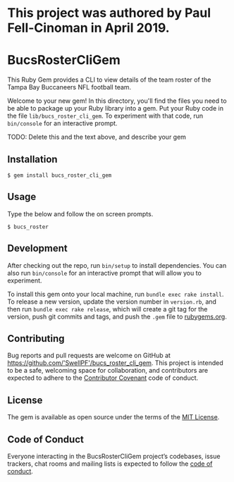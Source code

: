 # This project was authored by Paul Fell-Cinoman in April 2019.

# BucsRosterCliGem

This Ruby Gem provides a CLI to view details of the team roster of the Tampa Bay Buccaneers NFL football team.

Welcome to your new gem! In this directory, you'll find the files you need to be able to package up your Ruby library into a gem. Put your Ruby code in the file `lib/bucs_roster_cli_gem`. To experiment with that code, run `bin/console` for an interactive prompt.

TODO: Delete this and the text above, and describe your gem

## Installation

    $ gem install bucs_roster_cli_gem

## Usage

Type the below and follow the on screen prompts.

    $ bucs_roster

## Development

After checking out the repo, run `bin/setup` to install dependencies. You can also run `bin/console` for an interactive prompt that will allow you to experiment.

To install this gem onto your local machine, run `bundle exec rake install`. To release a new version, update the version number in `version.rb`, and then run `bundle exec rake release`, which will create a git tag for the version, push git commits and tags, and push the `.gem` file to [rubygems.org](https://rubygems.org).

## Contributing

Bug reports and pull requests are welcome on GitHub at https://github.com/'SwellPF'/bucs_roster_cli_gem. This project is intended to be a safe, welcoming space for collaboration, and contributors are expected to adhere to the [Contributor Covenant](http://contributor-covenant.org) code of conduct.

## License

The gem is available as open source under the terms of the [MIT License](https://opensource.org/licenses/MIT).

## Code of Conduct

Everyone interacting in the BucsRosterCliGem project’s codebases, issue trackers, chat rooms and mailing lists is expected to follow the [code of conduct](https://github.com/'SwellPF'/bucs_roster_cli_gem/blob/master/CODE_OF_CONDUCT.md).
